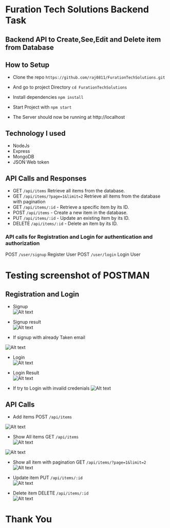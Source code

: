 # Furation Tech Solutions Backend Task

## Backend API to Create,See,Edit and Delete item from Database

## How to Setup
- Clone the repo
    `https://github.com/raj0811/FurationTechSolutions.git`
- And go to project Directory `cd FurationTechSolutions`

- Install dependencies `npm install`
- Start Project with `npm start`
- The Server should now be running at http://localhost

## Technology I used
- NodeJs
- Express
- MongoDB
- JSON Web token

## API Calls and Responses

- GET `/api/items` Retrieve all items from the database.
- GET `/api/items/?page=1&limit=2`  Retrieve all items from the database with pagination
- GET `/api/items/:id` - Retrieve a specific item by its ID.
- POST `/api/items` - Create a new item in the database.
- PUT `/api/items/:id` - Update an existing item by its ID.
- DELETE `/api/items/:id` - Delete an item by its ID.

### API calls for Registration and Login for authentication and authorization

POST `/user/signup` Register User
POST `/user/login` Login User


# Testing screenshot of POSTMAN

## Registration and Login
- Signup <br>
![Alt text](https://i.ibb.co/9y5GwgB/signup.png "Optional title")

- Signup result <br>
![Alt text](https://i.ibb.co/PmxRQ5n/signup-result.png "Optional title")

- If signup with already Taken email <br>

![Alt text](https://i.ibb.co/JR5kXx5/signup-again-err.png "Optional title")

- Login <br>
![Alt text](https://i.ibb.co/sHmk996/login.png "Optional title")

- Login Result <br>
![Alt text](https://i.ibb.co/bFF2Nkw/login-result.png "Optional title")

- If try to Login with invalid credenials
![Alt text](https://i.ibb.co/JRLywP0/login-failed.png "Optional title")


## API Calls

- Add items POST `/api/items`  <br>

![Alt text](https://i.ibb.co/hstfv92/add-item.png "Optional title")

- Show All items GET `/api/items` <br>
![Alt text](https://i.ibb.co/0jMPGKR/showallitems.png "Optional title")

![Alt text](https://i.ibb.co/9NXrRw9/showallitems-result.png "Optional title")


- Show all item with pagination GET `/api/items/?page=1&limit=2` <br>
![Alt text](https://i.ibb.co/cXF4B4j/showallitem-with-limit.png "Optional title")

- Update item PUT `/api/items/:id` <br>
![Alt text](https://i.ibb.co/WPRYCXz/update.png "Optional title")

- Delete item DELETE `/api/items/:id` <br>
![Alt text](https://i.ibb.co/WPRYCXz/update.png "Optional title")


# Thank You
